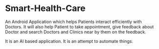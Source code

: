 # Smart-Health-Care
An Android Application which helps Patients interact efficiently with Doctors.
It will also help Patient to take appointment, give feedback about Doctor and search Doctors and Clinics near by them on the feedback.

It is an AI based application. It is an attempt to automate things.
